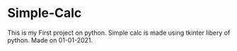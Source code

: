 # Simple-Calc
This is my First project on python.
Simple calc is made using tkinter libery of python.
Made on 01-01-2021.
